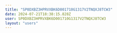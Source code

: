 ```yaml
---
title: "SP0DXBZ3HPRVXBK6D001710G1317V2TNQXJ8TCW3"
date: 2024-07-21T18:38:15.828Z
user: SP0DXBZ3HPRVXBK6D001710G1317V2TNQXJ8TCW3
layout: "users"
---
```

    